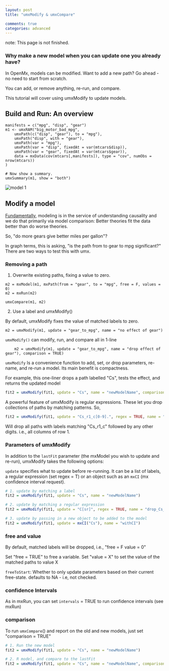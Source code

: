 ```yaml
---
layout: post
title: "umxModify & umxCompare"

comments: true
categories: advanced
---
```


note: This page is not finished.

### Why make a new model when you can update one you already have?

In OpenMx, models can be modified. Want to add a new path? Go ahead - no need to start from scratch.

You can add, or remove anything, re-run, and compare.

This tutorial will cover using umxModify to update models.


<a name="overview"></a>
## Build and Run: An overview

```splus
manifests = c("mpg", "disp", "gear")
m1 <- umxRAM("big_motor_bad_mpg",
	umxPath(c("disp", "gear"), to = "mpg"),
	umxPath("disp", with = "gear"),
	umxPath(var = "mpg"),
	umxPath(var = "disp", fixedAt = var(mtcars$disp)),
	umxPath(var = "gear", fixedAt = var(mtcars$gear)),
	data = mxData(cov(mtcars[,manifests]), type = "cov", numObs = nrow(mtcars))
)

# Now show a summary.
umxSummary(m1, show = "both")

```

![model 1](/media/1_make_a_model/mtcar2.png "Model 1")

<a name="modify"></a>
## Modify a model

[Fundamentally](http://www.mii.ucla.edu/causality), modeling is in the service of understanding causality and we do that primarily via model comparison: Better theories fit the data better than do worse theories.

So, "do more gears give better miles per gallon"?

In graph terms, this is asking, "is the path from to gear to mpg significant?" There are two ways to test this with umx.

### Removing a path

1. Overwrite existing paths, fixing a value to zero.

```splus
m2 = mxModel(m1, mxPath(from = "gear", to = "mpg", free = F, values = 0)
m2 = mxRun(m2)
```
```splus
umxCompare(m1, m2)
```

2. Use a label and umxModify()

By default, umxModify fixes the value of matched labels to zero.

```splus
m2 = umxModify(m1, update = "gear_to_mpg", name = "no effect of gear")
```

`umxModify()` can modify, run, and compare all in 1-line

```splus
	m2 = umxModify(m1, update = "gear_to_mpg", name = "drop effect of gear"), comparison = TRUE)
```


`umxModify` Is a convenience function to add, set, or drop parameters, re-name, and re-run a model. Its main benefit is compactness. 

For example, this one-liner drops a path labelled "Cs", tests the effect, and returns the updated model

```r
fit2 = umxModify(fit1, update = "Cs", name = "newModelName", comparison = T) 
```
A powerful feature of umxModify is regular expressions. These let you drop collections of paths by matching patterns. So, 

```r
fit2 = umxModify(fit1, update = "Cs_r1_c[0-9].", regex = TRUE, name = "drop_all_cols_of_row1_of_Cs", comparison = T)
```
Will drop all paths with labels matching  "Cs_r1_c" followed by any other digits. i.e., all columns of row 1.

### Parameters of umxModify

In addition to the `lastFit` parameter (the mxModel you wish to update and re-run), umxModify takes the following options:

`update` specifies what to update before re-running. It can be a list of labels, a regular expression (set regex = T) or an object such as an `mxCI` (mx confidence interval request).

```r
# 1. update by matching a label
fit2 = umxModify(fit1, update = "Cs", name = "newModelName") 

# 2. update by matching a regular expression
fit2 = umxModify(fit1, update = "C[sr]", regex = TRUE, name = "drop_Cs_andCr")

# 3. update by passing in a new object to be added to the model
fit2 = umxModify(fit1, update = mxCI("Cs"), name = "withCI")
```
### free and value

By default, matched labels will be dropped, i.e., "free = F value = 0"

Set "free = TRUE" to free a variable. Set "value = X" to set the value of the matched paths to value X	

`freeToStart`: Whether to only update parameters based on their current free-state. defaults to NA - i.e, not checked.

### confidence Intervals

As in mxRun, you can set `intervals` = TRUE to run confidence intervals (see mxRun)

### comparison

To run `umxCompare`() and report on the old and new models, just set "comparison = TRUE"

```r
# 1. Run the new model
fit2 = umxModify(fit1, update = "Cs", name = "newModelName") 

# 2. R model, and compare to the lastFit
fit2 = umxModify(fit1, update = "Cs", name = "newModelName", comparison = T) 
```